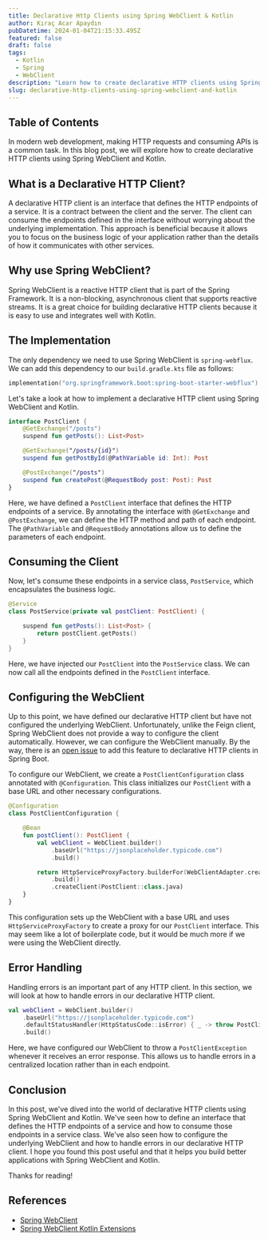 ```yaml
---
title: Declarative Http Clients using Spring WebClient & Kotlin
author: Kıraç Acar Apaydın
pubDatetime: 2024-01-04T21:15:33.495Z
featured: false
draft: false
tags:
  - Kotlin
  - Spring
  - WebClient
description: "Learn how to create declarative HTTP clients using Spring WebClient and Kotlin."
slug: declarative-http-clients-using-spring-webclient-and-kotlin
---
```


## Table of Contents

In modern web development, making HTTP requests and consuming APIs is a common task. In this blog post, we will explore how to create declarative HTTP clients using Spring WebClient and Kotlin.

## What is a Declarative HTTP Client?

A declarative HTTP client is an interface that defines the HTTP endpoints of a service. It is a contract between the client and the server. The client can consume the endpoints defined in the interface without worrying about the underlying implementation. This approach is beneficial because it allows you to focus on the business logic of your application rather than the details of how it communicates with other services.

## Why use Spring WebClient?

Spring WebClient is a reactive HTTP client that is part of the Spring Framework. It is a non-blocking, asynchronous client that supports reactive streams. It is a great choice for building declarative HTTP clients because it is easy to use and integrates well with Kotlin.

## The Implementation

The only dependency we need to use Spring WebClient is `spring-webflux`. We can add this dependency to our `build.gradle.kts` file as follows:

```kotlin
implementation("org.springframework.boot:spring-boot-starter-webflux")
```

Let's take a look at how to implement a declarative HTTP client using Spring WebClient and Kotlin.

```kotlin
interface PostClient {
    @GetExchange("/posts")
    suspend fun getPosts(): List<Post>

    @GetExchange("/posts/{id}")
    suspend fun getPostById(@PathVariable id: Int): Post

    @PostExchange("/posts")
    suspend fun createPost(@RequestBody post: Post): Post
}
```

Here, we have defined a `PostClient` interface that defines the HTTP endpoints of a service. By annotating the interface with `@GetExchange` and `@PostExchange`, we can define the HTTP method and path of each endpoint. The `@PathVariable` and `@RequestBody` annotations allow us to define the parameters of each endpoint.

## Consuming the Client

Now, let's consume these endpoints in a service class, `PostService`, which encapsulates the business logic.

```kotlin
@Service
class PostService(private val postClient: PostClient) {

    suspend fun getPosts(): List<Post> {
        return postClient.getPosts()
    }
}
```

Here, we have injected our `PostClient` into the `PostService` class. We can now call all the endpoints defined in the `PostClient` interface.

## Configuring the WebClient

Up to this point, we have defined our declarative HTTP client but have not configured the underlying WebClient. Unfortunately, unlike the Feign client, Spring WebClient does not provide a way to configure the client automatically. However, we can configure the WebClient manually. By the way, there is an [open issue](https://github.com/spring-projects/spring-boot/issues/31337) to add this feature to declarative HTTP clients in Spring Boot.

To configure our WebClient, we create a `PostClientConfiguration` class annotated with `@Configuration`. This class initializes our `PostClient` with a base URL and other necessary configurations.

```kotlin
@Configuration
class PostClientConfiguration {

    @Bean
    fun postClient(): PostClient {
        val webClient = WebClient.builder()
            .baseUrl("https://jsonplaceholder.typicode.com")
            .build()

        return HttpServiceProxyFactory.builderFor(WebClientAdapter.create(webClient))
            .build()
            .createClient(PostClient::class.java)
    }
}
```

This configuration sets up the WebClient with a base URL and uses `HttpServiceProxyFactory` to create a proxy for our `PostClient` interface. This may seem like a lot of boilerplate code, but it would be much more if we were using the WebClient directly.

## Error Handling

Handling errors is an important part of any HTTP client. In this section, we will look at how to handle errors in our declarative HTTP client.

```kotlin
val webClient = WebClient.builder()
    .baseUrl("https://jsonplaceholder.typicode.com")
    .defaultStatusHandler(HttpStatusCode::isError) { _ -> throw PostClientException() }
    .build()
```

Here, we have configured our WebClient to throw a `PostClientException` whenever it receives an error response. This allows us to handle errors in a centralized location rather than in each endpoint.

## Conclusion

In this post, we've dived into the world of declarative HTTP clients using Spring WebClient and Kotlin. We've seen how to define an interface that defines the HTTP endpoints of a service and how to consume those endpoints in a service class. We've also seen how to configure the underlying WebClient and how to handle errors in our declarative HTTP client. I hope you found this post useful and that it helps you build better applications with Spring WebClient and Kotlin.

Thanks for reading!

## References

- [Spring WebClient](https://docs.spring.io/spring-framework/reference/web/webflux-webclient.html)
- [Spring WebClient Kotlin Extensions](https://docs.spring.io/spring-framework/docs/current/reference/html/web-reactive.html#webflux-client-kotlin-extensions)
